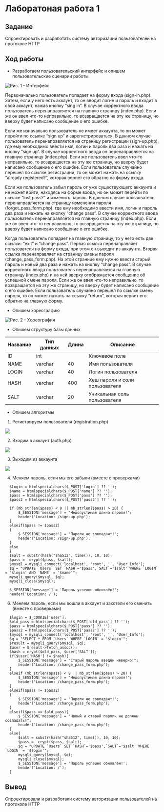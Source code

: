 # Лаборатоная работа 1
## Задание
Спроектировать и разработать систему авторизации пользователей на протоколе HTTP
## Ход работы
- Разработаем пользовательский интерфейс и опишем пользовательские сценарии работы

![Рис. 1 - Интерфейс](https://github.com/AlDmitrieva/lab_1_auth/blob/main/%D0%B8%D0%BD%D1%82%D0%B5%D1%80%D1%84%D0%B5%D0%B9%D1%81.png)

Первоначально пользователь попадает на форму входа (sign-in.php). Затем, если у него есть аккаунт, то он вводит логин и пароль и входит в свой аккаунт, нажав кнопку “sing in”. В случае корректного ввода пользователь перенаправляется на главную страницу (index.php). Если же он ввел что-то неправильно, то возвращается на эту же страницу, но вверху будет написано сообщение о его ошибке.

Если же изначально пользователь не имеет аккаунта, то он может перейти по ссылке “sign up” и зарегистрироваться. В данном случае пользователь перенаправляется на страницу регистрации (sign-up.php), где ему необходимо ввести имя, логин и пароль два раза и нажать на кнопку “sign up”. В случае корректного ввода он перенаправляется на главную страницу (index.php). Если же пользователь ввел что-то неправильно, то возвращается на эту же страницу, но вверху будет написано сообщение о его ошибке. Если пользователь случайно перешел по ссылке регистрации, то он может нажать на ссылку “already registered?”, которая вернет его обратно на форму входа.

Если же пользователь забыл пароль от уже существующего аккаунта и не может войти, находясь на форме входа, но он может перейти по ссылке “lost pass?” и изменить пароль. В данном случае пользователь перенаправляется на страницу изменения пароля (forgot_pass_form.php), где ему необходимо ввести имя, логин и пароль два раза и нажать на кнопку “change pass”. В случае корректного ввода пользователь перенаправляется на главную страницу (index.php). Если же он ввел что-то неправильно, то возвращается на эту же страницу, но вверху будет написано сообщение о его ошибке.

Когда пользователь попадает на главную страницу, то у него есть две ссылки: “exit” и “change pass”. Первая ссылка перенаправляет пользователя на форму входа, при этом он выходит из аккаунта. Вторая ссылка перенаправляет на страницу смены пароля (change_pass_form.php). На этой странице ему нужно ввести старый пароль и новый два раза и нажать на кнопку “change pass”. В случае корректного ввода пользователь перенаправляется на главную страницу (index.php) и на ней вверху отображается сообщение об успешной смене пароля. Если же он ввел что-то неправильно, то возвращается на эту же страницу, но вверху будет написано сообщение о его ошибке. Если пользователь случайно перешел по ссылке смены пароля, то он может нажать на ссылку “return”, которая вернет его обратно на главную форму.


- Опишем хореографию

![Рис. 2 - Хореография](https://github.com/AlDmitrieva/lab_1_auth/blob/main/%D0%A5%D0%BE%D1%80%D0%B5%D0%BE%D0%B3%D1%80%D0%B0%D1%84%D0%B8%D1%8F.png)
- Опишем структуру базы данных

| Название | Тип данных | Длина | Описание                                          |
|----------|------------|-------|---------------------------------------------------|
| ID       | int        |       | Ключевое поле                                     |
| NAME     | varchar    | 40    | Имя пользователя                                  |
| LOGIN    | varchar    | 40    | Логин пользователя                                |
| HASH     | varchar    | 400   | Хеш пароля и соли пользователя                    |
| SALT     | varchar    | 20    | Уникальная соль пользователя                      |

- Опишем алгоритмы 

1. Регистрируем пользователя (registration.php)
 
 ![](https://github.com/AlDmitrieva/lab_1_auth/blob/main/%D0%A0%D0%B5%D0%B3%D0%B8%D1%81%D1%82%D1%80%D0%B0%D1%86%D0%B8%D1%8F.png)
  
  2. Входим в аккаунт (auth.php)
  
  ![](https://github.com/AlDmitrieva/lab_1_auth/blob/main/%D0%92%D1%85%D0%BE%D0%B4.png)
  
  3. Выходим из аккаунта
  
  ![](https://github.com/AlDmitrieva/lab_1_auth/blob/main/%D0%92%D1%8B%D1%85%D0%BE%D0%B4.png)
  
  4. Меняем пароль, если мы его забыли (вместе с проверками)
  
  ```
    $login = htmlspecialchars($_POST['login'] ?? '');
	$name = htmlspecialchars($_POST['name'] ?? '');
	$pass = htmlspecialchars($_POST['pass'] ?? '');
	$pass2 = htmlspecialchars($_POST['pass2'] ?? '');

	if (mb_strlen($pass) < 8 || mb_strlen($pass) > 20) {
		$_SESSION['message'] = "Недопустимая длина пароля!";
		header('Location: /sign-up.php');
	}
	elseif($pass != $pass2)
	{
		$_SESSION['message'] = "Пароли не совпадают!";
		header('Location: /sign-up.php');
	}
	else
	{
	$salt = substr(hash("sha512", time()), 10, 10);
	$pass =  crypt($pass, $salt);
	$mysql = mysqli_connect('localhost', 'root', '', 'User_Info');
	$q = "UPDATE `Users` SET `HASH`='$pass',`SALT`='$salt' WHERE `LOGIN` = '$login' AND `NAME` = '$name'";
	mysqli_query($mysql, $q);
	mysqli_close($mysql);

	$_SESSION['message'] = 'Пароль успешно обновлён!';
	header('Location: /');
  ```
  
  6. Меняем пароль, если мы вошли в аккаунт и захотели его сменить (вместе с проверками)
  
  ```
    $login = $_COOKIE['user'];
	$old_pass = htmlspecialchars($_POST['old_pass'] ?? '');
	$pass = htmlspecialchars($_POST['pass'] ?? '');
	$pass2 = htmlspecialchars($_POST['pass2'] ?? '');
	$mysql = mysqli_connect('localhost', 'root', '', 'User_Info');
	$q = "SELECT * FROM `Users` WHERE `LOGIN` = '$login'";
	$result = mysqli_query($mysql, $q);
	$user = $result->fetch_assoc();
	$hash = crypt($old_pass, $user['SALT']);
	if($user['HASH'] != $hash){
		$_SESSION['message'] = "Старый пароль введён неверно!";
		header('Location: /change_pass_form.php');
	}
	elseif (mb_strlen($pass) < 8 || mb_strlen($pass) > 20) {
		$_SESSION['message'] = "Недопустимая длина пароля!";
		header('Location: /change_pass_form.php');
	}
	elseif($pass != $pass2)
	{
		$_SESSION['message'] = "Пароли не совпадают!";
		header('Location: /change_pass_form.php');
	}
	elseif($pass == $old_pass){
		$_SESSION['message'] = "Новый и старый пароли не должны совпадать!";
		header('Location: /change_pass_form.php');
	}
	else{
		$salt = substr(hash("sha512", time()), 10, 10);
		$pass =  crypt($pass, $salt);
		$q = "UPDATE `Users` SET `HASH`='$pass',`SALT`='$salt' WHERE `LOGIN` = '$login'";
		mysqli_query($mysql, $q);
		mysqli_close($mysql);
		$_SESSION['message'] = 'Пароль успешно обновлён!';
		header('Location: /');
	}
  ```

## Вывод
Спроектировали и разработали систему авторизации пользователей на протоколе HTTP
